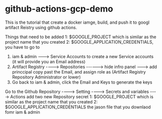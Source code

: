 # github-actions-gcp-demo
This is the tutorial that create a docker iamge, build, and push it to googl artifact Reistry using github actions.

Things that need to be added 
1: $GOOGLE_PROJECT which is similar as the project name that you created
2: $GOOGLE_APPLICATION_CREDENTIALS, you have to go to
  1) iam & admin ---> Service Accounts to create a new Service accounts (it will provide you an Email address)
  2) Artifact Registry ----> Repositories ------> hide infro panel ---> add princcipal
    copy past the Email, and assign role as (Artifact Registry Repository Administrator or lower)
  3) Go back to iam & admin, click the Email and Keys to generate the keys

Go to the Github Repository ----> Setting ----> Secrets and variables ----> Actions
add two new Repository secret
1: $GOOGLE_PROJECT which is similar as the project name that you created
2: $GOOGLE_APPLICATION_CREDENTIALS the jason file that you downlaod fomr iam & admin